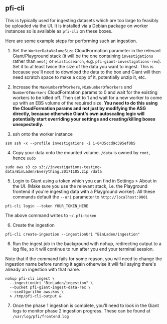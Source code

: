 ## pfi-cli

This is typically used for ingesting datasets which are too large to feasibly be uploaded via the UI. It is installed via a Debian package on worker instances so is available as `pfi-cli` on these boxes.

Here are some example steps for performing such an ingestion.

1. Set the `WorkerDataVolumeSize` CloudFormation parameter in the relevant Giant/Playground stack (it will be the one containing `investigations` rather than `neo4j` or `elasticsearch`, e.g. `pfi-giant-investigations-rex`). Set it to at least twice the size of the data you want to ingest. This is because you'll need to download the data to the box and Giant will then need scratch space to make a copy of it, potentially unzip it, etc.

2. Increase the `MaxNumberOfWorkers`, `MinNumberOfWorkers` and `NumberOfWorkers` CloudFormation params to 0 and wait for the existing workers to be killed off. Then set to 1 and wait for a new worker to come up with an EBS volume of the required size. **You need to do this using the CloudFormation params and not just by modifying the ASG directly, because otherwise Giant's own autoscaling logic will potentially start overriding your settings and creating/killing boxes unexpectedly.**

3. ssh onto the worker instance

```
ssm ssh -x --profile investigations -i i-0435ccd9c395ef0b5
```

4. Copy your data onto the mounted volume. `/data` is owned by `root`, hence `sudo`

```
sudo aws s3 cp s3://investigations-testing-data/BinLaden/Everything.20171105.zip /data
```

5. Login to Giant using a token which you can find in Settings > About in the UI. (Make sure you use the relevant stack, i.e. the Playground frontend if you're ingesting data with a Playground worker).
All these commands default the `--uri` parameter to `http://localhost:9001`

```
pfi-cli login --token YOUR_TOKEN_HERE
```

The above command writes to `~/.pfi-token`

6. Create the ingestion

```
pfi-cli create-ingestion --ingestionUri "BinLaden/ingestion"
```

6. Run the ingest job in the background with nohup, redirecting output to a log file, so it will continue to run after you end your terminal session.

Note that if the command fails for some reason, you will need to change the ingestion name before running it again otherwise it will fail saying there's already an ingestion with that name.
```
nohup pfi-cli ingest \
  --ingestionUri "BinLaden/ingestion" \
  --bucket pfi-giant-ingest-data-rex \
  --sseAlgorithm aws:kms \
  > /tmp/pfi-cli-output &
  ```

7. Once the phase 1 ingestion is complete, you'll need to look in the Giant logs to monitor phase 2 ingestion progress. These can be found at `/var/log/pfi/frontend.log`
